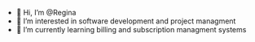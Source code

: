 - 👋 Hi, I’m @Regina
- 👀 I’m interested in software development and project managment
- 🌱 I’m currently learning billing and subscription managment systems 

<!---
Regin13/Regin13 is a ✨ special ✨ repository because its `README.md` (this file) appears on your GitHub profile.
You can click the Preview link to take a look at your changes.
--->
